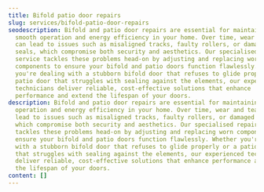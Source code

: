 ```yaml
---
title: Bifold patio door repairs
slug: services/bifold-patio-door-repairs
seodescription: Bifold and patio door repairs are essential for maintaining
  smooth operation and energy efficiency in your home. Over time, wear and tear
  can lead to issues such as misaligned tracks, faulty rollers, or damaged
  seals, which compromise both security and aesthetics. Our specialised repair
  service tackles these problems head-on by adjusting and replacing worn
  components to ensure your bifold and patio doors function flawlessly. Whether
  you're dealing with a stubborn bifold door that refuses to glide properly or a
  patio door that struggles with sealing against the elements, our experienced
  technicians deliver reliable, cost-effective solutions that enhance
  performance and extend the lifespan of your doors.
description: Bifold and patio door repairs are essential for maintaining smooth
  operation and energy efficiency in your home. Over time, wear and tear can
  lead to issues such as misaligned tracks, faulty rollers, or damaged seals,
  which compromise both security and aesthetics. Our specialised repair service
  tackles these problems head-on by adjusting and replacing worn components to
  ensure your bifold and patio doors function flawlessly. Whether you're dealing
  with a stubborn bifold door that refuses to glide properly or a patio door
  that struggles with sealing against the elements, our experienced technicians
  deliver reliable, cost-effective solutions that enhance performance and extend
  the lifespan of your doors.
content: []
---
```

